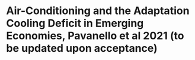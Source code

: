 # Air-Conditioning and the Adaptation Cooling Deficit in Emerging Economies, Pavanello et al 2021 (to be updated upon acceptance)
